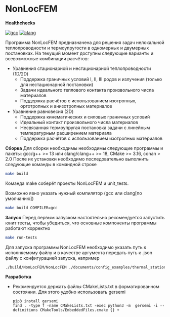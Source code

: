# NonLocFEM

**Healthchecks**

[![gcc](https://github.com/VIXER13/nonlocal/actions/workflows/gcc.yml/badge.svg?branch=conan2-migration)](https://github.com/VIXER13/nonlocal/actions/workflows/gcc.yml)
[![clang](https://github.com/VIXER13/nonlocal/actions/workflows/clang.yml/badge.svg?branch=conan2-migration)](https://github.com/VIXER13/nonlocal/actions/workflows/clang.yml)

Программа NonLocFEM предназначена для решения задач нелокальной теплопроводности и термоупругости в одномерных и двумерных постановках. На текущий момент доступны следующие варианты и всевозможные комбинации расчётов:
- Уравнения стационарной и нестационарной теплопроводности (1D/2D)
  - Поддержка граничных условий I, II, III родов и излучения (только для нестационарной постановки)
  - Задачи идеального теплового контакта произвольного числа материалов
  - Поддержка расчётов с использованием изотропных, ортотропных и анизотропных материалов 
- Уравнение равновесия (2D)
  - Поддержка кинематических и силовых граничных условий
  - Идеальный контакт произвольного числа материалов
  - Несвязанная термоупругая постановка задачи с линейным температурным расширением материала
  - Поддержка расчётов с использованием изотропных материалов

**Сборка**
Для сборки необходимы необходимы следующие программы и пакеты: gcc/g++ >= 13 или clang/clang++ >= 18, CMake >= 3.16, conan > 2.0 После их установки необходимо последовательно выполнить следующие команды в командной строке
```bash
make build
```

Команда make соберёт проекты NonLocFEM и unit_tests.

Возможно явно указать нужный компилятор (gcc или clang[по умолчанию])
```bash
make build COMPILER=gcc
```

**Запуск**
Перед первым запуском настоятельно рекомендуется запустить юнит тесты, чтобы убедиться, что основные компоненты программы работают корректно
```bash
make run-tests
```

Для запуска программы NonLocFEM необходимо указать путь к исполняемому файлу и в качестве аргумента передать путь к .json файлу с конфигурацией запуска, например
```bash
./build/NonLocFEM/NonLocFEM ./documents/config_examples/thermal_stationary_1d.json
```

**Разработка**
- Рекомендуется держать файлы CMakeLists.txt в форматированном состоянии. Для этого удобно использовать gersemi
  ```
  pip3 install gersemi
  find . -type f -name CMakeLists.txt -exec python3 -m  gersemi -i --definitions CMakeTools/EmbeddedFiles.cmake {} +
  ```
